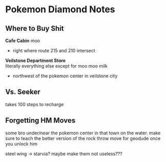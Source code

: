  # Pokemon Diamond Notes

## Where to Buy Shit
**Cafe Cabin**
moo
- right where route 215 and 210 intersect

**Veilstone Department Store**  
literally everything else except for moo moo milk
- northwest of the pokemon center in veilstone city


## Vs. Seeker
takes 100 steps to recharge

## Forgetting HM Moves
some bro under/near the pokemon center in that town on the water. make sure to teach the better version of the rock throw move for geodude once you unlock him

steel wing -> starvia? maybe make them not useless???
